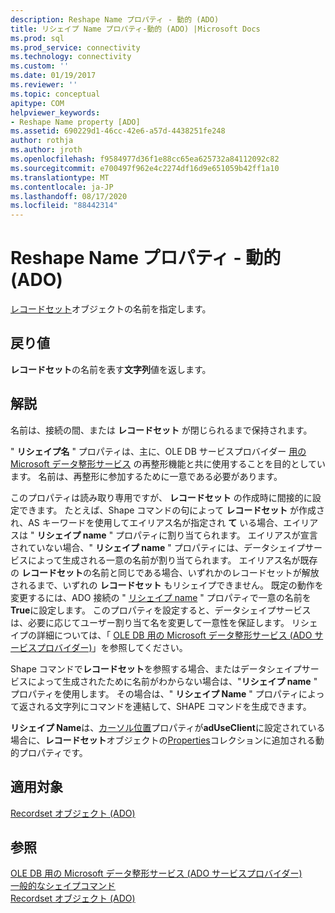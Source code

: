 ```yaml
---
description: Reshape Name プロパティ - 動的 (ADO)
title: リシェイプ Name プロパティ-動的 (ADO) |Microsoft Docs
ms.prod: sql
ms.prod_service: connectivity
ms.technology: connectivity
ms.custom: ''
ms.date: 01/19/2017
ms.reviewer: ''
ms.topic: conceptual
apitype: COM
helpviewer_keywords:
- Reshape Name property [ADO]
ms.assetid: 690229d1-46cc-42e6-a57d-4438251fe248
author: rothja
ms.author: jroth
ms.openlocfilehash: f9584977d36f1e88cc65ea625732a84112092c82
ms.sourcegitcommit: e700497f962e4c2274df16d9e651059b42ff1a10
ms.translationtype: MT
ms.contentlocale: ja-JP
ms.lasthandoff: 08/17/2020
ms.locfileid: "88442314"
---
```

# <a name="reshape-name-property-dynamic-ado"></a>Reshape Name プロパティ - 動的 (ADO)
[レコードセット](../../../ado/reference/ado-api/recordset-object-ado.md)オブジェクトの名前を指定します。  
  
## <a name="return-values"></a>戻り値  
 **レコードセット**の名前を表す**文字列**値を返します。  
  
## <a name="remarks"></a>解説  
 名前は、接続の間、または **レコードセット** が閉じられるまで保持されます。  
  
 " **リシェイプ名** " プロパティは、主に、OLE DB サービスプロバイダー [用の Microsoft データ整形サービス](../../../ado/guide/appendixes/microsoft-data-shaping-service-for-ole-db-ado-service-provider.md) の再整形機能と共に使用することを目的としています。 名前は、再整形に参加するために一意である必要があります。  
  
 このプロパティは読み取り専用ですが、 **レコードセット** の作成時に間接的に設定できます。 たとえば、Shape コマンドの句によって **レコードセット** が作成され、AS キーワードを使用してエイリアス名が指定され **て** いる場合、エイリアスは " **リシェイプ name** " プロパティに割り当てられます。 エイリアスが宣言されていない場合、" **リシェイプ name** " プロパティには、データシェイプサービスによって生成される一意の名前が割り当てられます。 エイリアス名が既存の **レコードセット**の名前と同じである場合、いずれかのレコードセットが解放されるまで、いずれの **レコードセット** もリシェイプできません。 既定の動作を変更するには、ADO 接続の " [リシェイプ name](../../../ado/reference/ado-api/reshape-name-property-dynamic-ado.md) " プロパティで一意の名前を **True**に設定します。 このプロパティを設定すると、データシェイプサービスは、必要に応じてユーザー割り当て名を変更して一意性を保証します。 リシェイプの詳細については、「 [OLE DB 用の Microsoft データ整形サービス (ADO サービスプロバイダー)](../../../ado/guide/appendixes/microsoft-data-shaping-service-for-ole-db-ado-service-provider.md)」を参照してください。  
  
 Shape コマンドで**レコードセット**を参照する場合、またはデータシェイプサービスによって生成されたために名前がわからない場合は、"**リシェイプ name** " プロパティを使用します。 その場合は、" **リシェイプ Name** " プロパティによって返される文字列にコマンドを連結して、SHAPE コマンドを生成できます。  
  
 **リシェイプ Name**は、[カーソル位置](../../../ado/reference/ado-api/cursorlocation-property-ado.md)プロパティが**adUseClient**に設定されている場合に、**レコードセット**オブジェクトの[Properties](../../../ado/reference/ado-api/properties-collection-ado.md)コレクションに追加される動的プロパティです。  
  
## <a name="applies-to"></a>適用対象  
 [Recordset オブジェクト (ADO)](../../../ado/reference/ado-api/recordset-object-ado.md)  
  
## <a name="see-also"></a>参照  
 [OLE DB 用の Microsoft データ整形サービス (ADO サービスプロバイダー)](../../../ado/guide/appendixes/microsoft-data-shaping-service-for-ole-db-ado-service-provider.md)   
 [一般的なシェイプコマンド](../../../ado/guide/data/shape-commands-in-general.md)   
 [Recordset オブジェクト (ADO)](../../../ado/reference/ado-api/recordset-object-ado.md)
